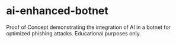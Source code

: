 # ai-enhanced-botnet
Proof of Concept demonstrating the integration of AI in a botnet for optimized phishing attacks. Educational purposes only.
